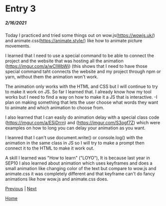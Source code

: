 # Entry 3
##### 2/16/2021

Today I practiced and tried some things out on wow.js(https://wowjs.uk/) and animate.css(https://animate.style/) like how to animate picture movements. 

I learned that I need to use a special command to be able to connect the project and the website that was hosting all the animation  
(https://imgur.com/a/wCIWbWj) (this shows that I need to have those special command taht connects the website and my project through npm or yarn, without them the animation won't work. 

The animation only works with the HTML and CSS but I will continue to try to make it work on JS. So far I learned that.
I already know how my tool works but I need to find a way on how to make it a JS that is interactive. 
  -I plan on making something that lets the user choose what words they want to animate and which animation to choose from. 

I also learned that I can easily do animation delay with a special class code (https://imgur.com/a/ESjDrrn) and (https://imgur.com/S3ogf7Z) which were examples on how to long you can delay your animation as you want. 

I leanred that I can't use document.write() or console.log() with the animation in the same class in JS so I will try to make a prompt then connect it to the HTML to make it work out. 

A skill I learned was "How to learn" ("LOYO"), It is because last year in SEP10 I also learned about animation which uses keyframes and does a small animation like changing color of the text but compare to wow.js and animate.css it was completely different and that keyframe can't do fancy animations like how wow.js and animate.css does. 

[Previous](entry02.md) | [Next](entry04.md)

[Home](../README.md)
